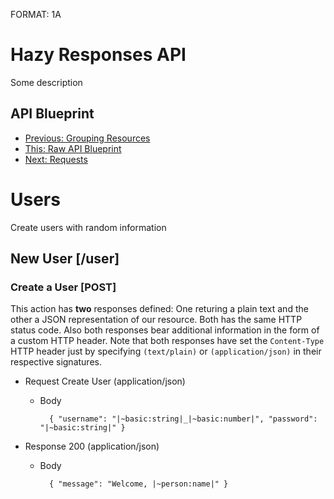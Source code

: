 FORMAT: 1A

# Hazy Responses API
Some description

## API Blueprint
+ [Previous: Grouping Resources](04.%20Grouping%20Resources.md)
+ [This: Raw API Blueprint](https://raw.github.com/apiaryio/api-blueprint/master/examples/05.%20Responses.md)
+ [Next: Requests](06.%20Requests.md)

# Users
Create users with random information

## New User [/user]

### Create a User [POST]
This action has **two** responses defined: One returing a plain text and the other a JSON representation of our resource. Both has the same HTTP status code. Also both responses bear additional information in the form of a custom HTTP header. Note that both responses have set the `Content-Type` HTTP header just by specifying `(text/plain)` or `(application/json)` in their respective signatures.

+ Request Create User (application/json)

    + Body

            { "username": "|~basic:string|_|~basic:number|", "password": "|~basic:string|" }

+ Response 200 (application/json)

    + Body

            { "message": "Welcome, |~person:name|" }